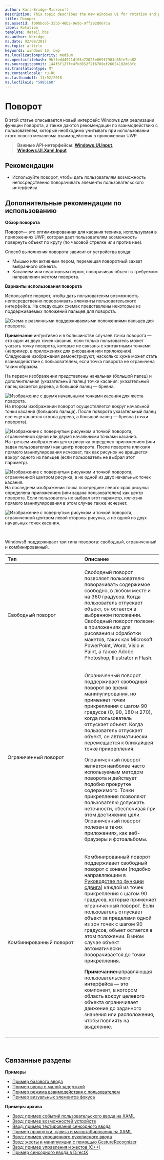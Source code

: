 ```yaml
---
author: Karl-Bridge-Microsoft
Description: This topic describes the new Windows UI for rotation and provides user experience guidelines that should be considered when using this new interaction mechanism in your UWP app.
title: Поворот
ms.assetid: f098bc05-35b3-46b2-9e9b-9ff292d067ca
label: Rotation
template: detail.hbs
ms.author: kbridge
ms.date: 02/08/2017
ms.topic: article
keywords: windows 10, uwp
ms.localizationpriority: medium
ms.openlocfilehash: 9bffed44921df05a72025e86917901a65fe7ea82
ms.sourcegitcommit: 144f5f127fc4fbd852f2f6780ef26054192d68fc
ms.translationtype: MT
ms.contentlocale: ru-RU
ms.lasthandoff: 11/02/2018
ms.locfileid: "5985160"
---
```

# <a name="rotation"></a>Поворот


В этой статье описывается новый интерфейс Windows для реализации функции поворота, а также даются рекомендации по взаимодействию с пользователем, которые необходимо учитывать при использовании этого нового механизма взаимодействия в приложениях UWP.

> **Важные API-интерфейсы**: [**Windows.UI.Input**](https://msdn.microsoft.com/library/windows/apps/br242084), [**Windows.UI.Xaml.Input**](https://msdn.microsoft.com/library/windows/apps/br227994)

## <a name="dos-and-donts"></a>Рекомендации

-   Используйте поворот, чтобы дать пользователям возможность непосредственно поворачивать элементы пользовательского интерфейса.

## <a name="additional-usage-guidance"></a>Дополнительные рекомендации по использованию


**Обзор поворота**

Поворот— это оптимизированная для касания техника, используемая в приложениях UWP, которая дает пользователям возможность повернуть объект по кругу (по часовой стрелке или против нее).

Способ выполнения поворота зависит от устройства ввода:

-   Мышью или активным пером, перемещая поворотный захват выбранного объекта.
-   Касанием или неактивным пером, поворачивая объект в требуемом направлении жестом поворота.

**Варианты использования поворота**

Используйте поворот, чтобы дать пользователям возможность непосредственно поворачивать элементы пользовательского интерфейса. На следующих схемах представлены некоторые из поддерживаемых положений пальцев для поворота.

![Схема с различными поддерживаемыми положениями пальцев для поворота.](images/ux-rotate-positions.png)

**Примечание**  интуитивно и в большинстве случаев точка поворота — это один из двух точек касания, если только пользователь может указать точку поворота, которые не связаны с контактными точками (например, в приложениях для рисования или приложения). Следующие изображения демонстрируют, насколько хуже может стать взаимодействие с пользователем, если точка поворота не ограничена таким образом.

На первом изображении представлены начальная (большой палец) и дополнительная (указательный палец) точки касания: указательный палец касается дерева, а большой палец — бревна.

![Изображение с двумя начальными точками касания для жеста поворота.](images/ux-rotate-points1.png)
На втором изображении поворот осуществляется вокруг начальной точки касания (большого пальца). После поворота указательный палец все еще касается ствола дерева, а большой палец — бревна (точки поворота).

![Изображение с повернутым рисунком и точкой поворота, ограниченной одной или двумя начальными точками касания.](images/ux-rotate-points2.png)
На третьем изображении центр рисунка определен приложением (или задан пользователем) как центр поворота. После поворота иллюзия прямого манипулирования исчезает, так как рисунок не вращается вокруг одного из пальцев (если пользователь не выбрал этот параметр).

![Изображение с повернутым рисунком и точкой поворота, ограниченной центром рисунка, а не одной из двух начальных точек касания.](images/ux-rotate-points3.png)
На последнем изображении точка посередине левого края рисунка определена приложением (или задана пользователем) как центр поворота. Если пользователь не выбрал этот параметр, иллюзия прямого манипулирования в этом случае также исчезнет.

![Изображение с повернутым рисунком и точкой поворота, ограниченной центром левой стороны рисунка, а не одной из двух начальных точек касания.](images/ux-rotate-points4.png)

 

Windows8 поддерживает три типа поворота: свободный, ограниченный и комбинированный.

<table>
<colgroup>
<col width="50%" />
<col width="50%" />
</colgroup>
<thead>
<tr class="header">
<th align="left">Тип</th>
<th align="left">Описание</th>
</tr>
</thead>
<tbody>
<tr class="odd">
<td align="left">Свободный поворот</td>
<td align="left"><p>Свободный поворот позволяет пользователю поворачивать содержимое свободно, в любом месте и на 360 градусов. Когда пользователь отпускает объект, он остается в выбранном положении. Свободный поворот полезен в приложениях для рисования и обработки макетов, таких как Microsoft PowerPoint, Word, Visio и Paint, а также Adobe Photoshop, Illustrator и Flash.</p></td>
</tr>
<tr class="even">
<td align="left">Ограниченный поворот</td>
<td align="left"><p>Ограниченный поворот поддерживает свободный поворот во время манипулирования, но применяет точки прикрепления с шагом 90 градусов (0, 90, 180 и 270), когда пользователь отпускает объект. Когда пользователь отпускает объект, он автоматически перемещается к ближайшей точке прикрепления.</p>
<p>Ограниченный поворот является наиболее часто используемым методом поворота и действует подобно прокрутке содержимого. Точки прикрепления позволяют пользователю допускать неточности, обеспечивая при этом достижение цели. Ограниченный поворот полезен в таких приложениях, как веб-браузеры и фотоальбомы.</p></td>
</tr>
<tr class="odd">
<td align="left">Комбинированный поворот</td>
<td align="left"><p>Комбинированный поворот поддерживает свободный поворот с зонами (подобно направляющим в <a href="guidelines-for-panning.md">Руководстве по функции сдвига</a>) каждой из точек прикрепления с шагом 90 градусов, которые применяет ограниченный поворот. Если пользователь отпускает объект за пределами одной из зон точек с шагом 90 градусов, объект остается в этом положении. В ином случае объект автоматически поворачивается до точки прикрепления.</p>
<div class="alert">
<strong>Примечание</strong>направляющая пользовательского интерфейса — это компонент, в котором область вокруг целевого объекта ограничивает движение до заданного значения или расположения, чтобы повлиять на выделение.
</div>
<div>
 
</div></td>
</tr>
</tbody>
</table>

 

## <a name="related-topics"></a>Связанные разделы


**Примеры**
* [Пример базового ввода](http://go.microsoft.com/fwlink/p/?LinkID=620302)
* [Пример ввода с малой задержкой](http://go.microsoft.com/fwlink/p/?LinkID=620304)
* [Пример режима взаимодействия с пользователем](http://go.microsoft.com/fwlink/p/?LinkID=619894)
* [Пример визуальных элементов фокуса](http://go.microsoft.com/fwlink/p/?LinkID=619895)

**Примеры архива**
* [Ввод: пример событий пользовательского ввода на XAML](http://go.microsoft.com/fwlink/p/?linkid=226855)
* [Ввод: пример возможностей устройств](http://go.microsoft.com/fwlink/p/?linkid=231530)
* [Ввод: пример тестирования сенсорного ввода](http://go.microsoft.com/fwlink/p/?linkid=231590)
* [Пример прокрутки, сдвига и масштабирования на XAML](http://go.microsoft.com/fwlink/p/?linkid=251717)
* [Ввод: пример упрощенного рукописного ввода](http://go.microsoft.com/fwlink/p/?linkid=246570)
* [Ввод: жесты и манипуляции с помощью GestureRecognizer](http://go.microsoft.com/fwlink/p/?LinkId=264995)
* [Ввод: пример управления и жестов (C++)](http://go.microsoft.com/fwlink/p/?linkid=231605)
* [Пример сенсорного ввода в DirectX](http://go.microsoft.com/fwlink/p/?LinkID=231627)
 

 




